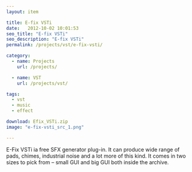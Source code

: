 ```yaml
---
layout: item

title: E-fix VSTi
date:   2012-10-02 10:01:53
seo_title: "E-fix VSTi"
seo_description: "E-fix VSTi"
permalink: /projects/vst/e-fix-vsti/

category:
  - name: Projects
    url: /projects/

  - name: VST
    url: /projects/vst/

tags:
  - vst
  - music
  - effect

download: Efix_VSTi.zip
image: "e-fix-vsti_src_1.png"

---
```


E-Fix VSTi ia free SFX generator plug-in. It can produce wide range of pads, chimes, industrial noise and a lot more of this kind. It comes in two sizes to pick from &#8211; small GUI and big GUI both inside the archive.